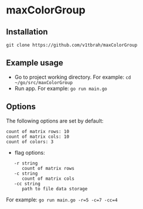# maxColorGroup

## Installation

`git clone https://github.com/v1tbrah/maxColorGroup`

## Example usage

* Go to project working directory. For example: `cd ~/go/src/maxColorGroup`
* Run app. For example: `go run main.go`

## Options
The following options are set by default:
```
count of matrix rows: 10
count of matrix cols: 10
count of colors: 3
```
* flag options:
```
   -r string
      count of matrix rows
   -c string
      count of matrix cols 
   -cc string
      path to file data storage
```
For example: `go run main.go -r=5 -c=7 -cc=4`
